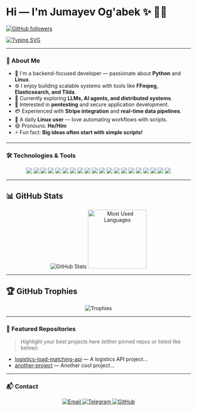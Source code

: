 # Hi — I'm Jumayev Og'abek ✨ 👨‍💻  
[![GitHub followers](https://img.shields.io/github/followers/jumayevou?logo=github&style=plastic)](https://github.com/jumayevou?tab=followers)

[![Typing SVG](https://readme-typing-svg.demolab.com?font=Nata+Sans&pause=1000&center=true&width=435&lines=Python+Backend+Developer+%F0%9F%90%8D;Always+learning+something+new+%F0%9F%93%9A;Focused+on+long-term+growth+%F0%9F%8C%B1;Exploring+LLMs+and+AI+agents+%F0%9F%A7%AA)](https://git.io/typing-svg)

---

### 👋 About Me
- 👀 I'm a backend-focused developer — passionate about **Python** and **Linux**.  
- ⚙️ I enjoy building scalable systems with tools like **FFmpeg, Elasticsearch, and Tilda**.  
- 🌱 Currently exploring **LLMs, AI agents, and distributed systems**.  
- 🔐 Interested in **pentesting** and secure application development.  
- 💳 Experienced with **Stripe integration** and **real-time data pipelines**.  
- 🐧 A daily **Linux user** — love automating workflows with scripts.  
- 😄 Pronouns: **He/Him**  
- ⚡ Fun fact: **Big ideas often start with simple scripts!**

---

### 🛠️ Technologies & Tools
<p align="center">
  <img src="https://img.shields.io/badge/Python-3776AB?style=for-the-badge&logo=python&logoColor=white" />
  <img src="https://img.shields.io/badge/Django-092E20?style=for-the-badge&logo=django&logoColor=white" />
  <img src="https://img.shields.io/badge/Django_REST_Framework-092E20?style=for-the-badge&logo=django&logoColor=white" />
  <img src="https://img.shields.io/badge/MongoDB-47A248?style=for-the-badge&logo=mongodb&logoColor=white" />
  <img src="https://img.shields.io/badge/PostgreSQL-336791?style=for-the-badge&logo=postgresql&logoColor=white" />
  <img src="https://img.shields.io/badge/Celery-37814A?style=for-the-badge&logo=celery&logoColor=white" />
  <img src="https://img.shields.io/badge/Docker-2496ED?style=for-the-badge&logo=docker&logoColor=white" />
  <img src="https://img.shields.io/badge/Redis-DC382D?style=for-the-badge&logo=redis&logoColor=white" />
  <img src="https://img.shields.io/badge/HTML5-E34F26?style=for-the-badge&logo=html5&logoColor=white" />
  <img src="https://img.shields.io/badge/CSS3-1572B6?style=for-the-badge&logo=css3&logoColor=white" />
  <img src="https://img.shields.io/badge/Git-F05032?style=for-the-badge&logo=git&logoColor=white" />
  <img src="https://img.shields.io/badge/Heroku-430098?style=for-the-badge&logo=heroku&logoColor=white" />
  <img src="https://img.shields.io/badge/Vertex_AI-4285F4?style=for-the-badge&logo=google-cloud&logoColor=white" />
  <img src="https://img.shields.io/badge/Swagger-85EA2D?style=for-the-badge&logo=swagger&logoColor=black" />
  <img src="https://img.shields.io/badge/Postman-FF6C37?style=for-the-badge&logo=postman&logoColor=white" />
  <img src="https://img.shields.io/badge/FFmpeg-007808?style=for-the-badge&logo=ffmpeg&logoColor=white" />
  <img src="https://img.shields.io/badge/Linux-FCC624?style=for-the-badge&logo=linux&logoColor=black" />
  <img src="https://img.shields.io/badge/Stripe-635BFF?style=for-the-badge&logo=stripe&logoColor=white" />
  <img src="https://img.shields.io/badge/Kali_Linux-557C94?style=for-the-badge&logo=kalilinux&logoColor=white" />
  <img src="https://img.shields.io/badge/Tilda-Website-000000?style=for-the-badge&logo=tilda&logoColor=white" />
</p>

---

## 📊 GitHub Stats
<p align="center">
  <img alt="GitHub Stats" src="https://github-readme-stats.vercel.app/api?username=jumayevou&show_icons=true&theme=radical" />
  <img height="160" src="https://github-readme-stats.vercel.app/api/top-langs?username=jumayevou&layout=compact&langs_count=8&theme=radical" alt="Most Used Languages"/>
</p>

---

## 🏆 GitHub Trophies
<p align="center">
  <img src="https://github-profile-trophy.vercel.app/?username=jumayevou&theme=algolia&column=5" alt="Trophies"/>
</p>

---

### 📌 Featured Repositories
> Highlight your best projects here (either pinned repos or listed like below):  

- [logistics-load-matching-api](https://github.com/jumayevou/logistics-load-matching-api) — A logistics API project...  
- [another-project](https://github.com/jumayevou/another-project) — Another cool project...  

---

### 📬 Contact  
<p align="center">
  <a href="mailto:jumayevou@gmail.com">
    <img src="https://img.shields.io/badge/Email-D14836?style=for-the-badge&logo=gmail&logoColor=white" alt="Email"/>
  </a>
  <a href="https://t.me/jumayeevou">
    <img src="https://img.shields.io/badge/Telegram-26A5E4?style=for-the-badge&logo=telegram&logoColor=white" alt="Telegram"/>
  </a>
  <a href="https://github.com/jumayevou">
    <img src="https://img.shields.io/badge/GitHub-100000?style=for-the-badge&logo=github&logoColor=white" alt="GitHub"/>
  </a>
</p>

